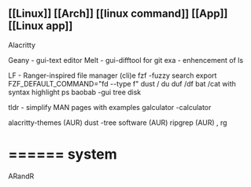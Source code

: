 ## [[Linux]] [[Arch]] [[linux command]] [[App]] [[Linux app]]


Alacritty

Geany - gui-text editor
Melt - gui-difftool for git
exa - enhencement of ls

LF - Ranger-inspired file manager (cli)e
fzf -fuzzy search
export FZF_DEFAULT_COMMAND="fd --type f"
dust / du
duf /df
bat /cat with syntax highlight
ps
baobab -gui tree disk


tldr - simplify MAN pages with examples
galculator -calculator


alacritty-themes (AUR)
dust -tree software (AUR)
ripgrep (AUR)  , rg



======
system
======
ARandR


